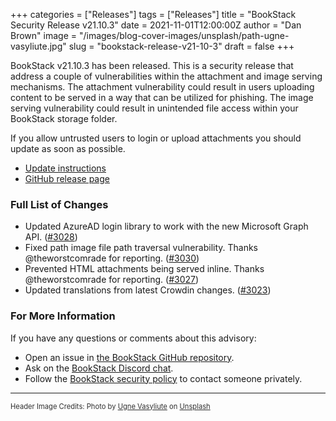 +++
categories = ["Releases"]
tags = ["Releases"]
title = "BookStack Security Release v21.10.3"
date = 2021-11-01T12:00:00Z
author = "Dan Brown"
image = "/images/blog-cover-images/unsplash/path-ugne-vasyliute.jpg"
slug = "bookstack-release-v21-10-3"
draft = false
+++

BookStack v21.10.3 has been released.
This is a security release that address a couple of vulnerabilities within the attachment and image
serving mechanisms. The attachment vulnerability could result in users uploading content to be served
in a way that can be utilized for phishing. The image serving vulnerability could result in unintended
file access within your BookStack storage folder.

If you allow untrusted users to login or upload attachments you should update as soon as possible.

* [Update instructions](https://www.bookstackapp.com/docs/admin/updates)
* [GitHub release page](https://github.com/BookStackApp/BookStack/releases/tag/v21.10.3)


### Full List of Changes

* Updated AzureAD login library to work with the new Microsoft Graph API. ([#3028](https://github.com/BookStackApp/BookStack/issues/3028))
* Fixed path image file path traversal vulnerability. Thanks @theworstcomrade for reporting. ([#3030](https://github.com/BookStackApp/BookStack/issues/3030))
* Prevented HTML attachments being served inline. Thanks @theworstcomrade for reporting. ([#3027](https://github.com/BookStackApp/BookStack/issues/3027))
* Updated translations from latest Crowdin changes. ([#3023](https://github.com/BookStackApp/BookStack/pull/3023))

### For More Information

If you have any questions or comments about this advisory:
* Open an issue in [the BookStack GitHub repository](https://github.com/BookStackApp/BookStack/issues).
* Ask on the [BookStack Discord chat](https://discord.gg/ztkBqR2).
* Follow the [BookStack security policy](https://github.com/BookStackApp/BookStack/blob/development/.github/SECURITY.md) to contact someone privately.

----

<span style="font-size: 0.8em;opacity:0.9;">Header Image Credits: <span>Photo by <a href="https://unsplash.com/@ugnehenriko?utm_source=unsplash&amp;utm_medium=referral&amp;utm_content=creditCopyText">Ugne Vasyliute</a> on <a href="https://unsplash.com/?utm_source=unsplash&amp;utm_medium=referral&amp;utm_content=creditCopyText">Unsplash</a></span></span>